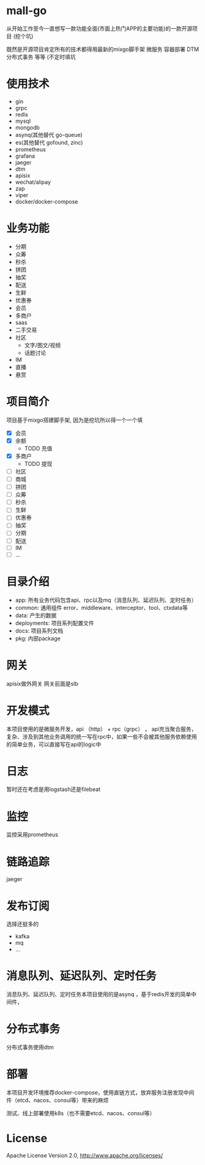 # mall-go

从开始工作至今一直想写一款功能全面(市面上热门APP的主要功能)的一款开源项目 (挖个坑)

既然是开源项目肯定所有的技术都得用最新的mixgo脚手架 微服务 容器部署 DTM分布式事务 等等 (不定时填坑
# 使用技术
- gin
- grpc
- redis
- mysql
- mongodb
- asynq(其他替代 go-queue)
- es(其他替代 gofound, zinc)
- prometheus
- grafana
- jaeger
- dtm
- apisix
- wechat/alipay
- zap
- viper
- docker/docker-compose

# 业务功能
- 分期
- 众筹
- 秒杀
- 拼团
- 抽奖
- 配送
- 生鲜
- 优惠券
- 会员
- 多商户
- saas
- 二手交易
- 社区
  - 文字/图文/视频
  - 话题讨论
- IM
- 直播
- 悬赏

# 项目简介
项目基于mixgo搭建脚手架, 因为是挖坑所以得一个一个填
- [x] 会员
- [x] 余额
  - TODO 充值
- [x] 多商户
  - TODO 提现
- [ ] 社区
- [ ] 商城
- [ ] 拼团
- [ ] 众筹
- [ ] 秒杀
- [ ] 生鲜
- [ ] 优惠券
- [ ] 抽奖
- [ ] 分期
- [ ] 配送
- [ ] IM
- [ ] ...

# 目录介绍

- app:  所有业务代码包含api、rpc以及mq（消息队列、延迟队列、定时任务）
- common: 通用组件 error、middleware、interceptor、tool、ctxdata等
- data: 产生的数据
- deployments: 项目系列配置文件
- docs: 项目系列文档
- pkg: 内部package

# 网关
apisix做外网关 网关前面是slb

# 开发模式
本项目使用的是微服务开发，api （http） + rpc（grpc） ， api充当聚合服务，复杂、涉及到其他业务调用的统一写在rpc中，如果一些不会被其他服务依赖使用的简单业务，可以直接写在api的logic中
# 日志
暂时还在考虑是用logstash还是filebeat
# 监控
监控采用prometheus
# 链路追踪
jaeger
# 发布订阅
选择还挺多的 
- kafka 
- mq
- ...
# 消息队列、延迟队列、定时任务
消息队列、延迟队列、定时任务本项目使用的是asynq ，基于redis开发的简单中间件，
# 分布式事务
分布式事务使用dtm
# 部署
本项目开发环境推荐docker-compose，使用直链方式，放弃服务注册发现中间件（etcd、nacos、consul等）带来的麻烦

测试、线上部署使用k8s（也不需要etcd、nacos、consul等）
# License
Apache License Version 2.0, http://www.apache.org/licenses/
